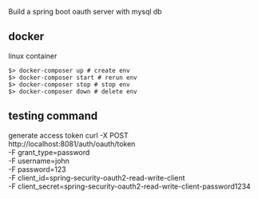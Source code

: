 Build a spring boot oauth server with mysql db

## docker
linux container

    $> docker-composer up # create env
    $> docker-composer start # rerun env
    $> docker-composer stop # stop env
    $> docker-composer down # delete env


## testing command
generate access token
curl -X POST \
	http://localhost:8081/auth/oauth/token \
	-F grant_type=password \
	-F username=john \
	-F password=123 \
	-F client_id=spring-security-oauth2-read-write-client \
	-F client_secret=spring-security-oauth2-read-write-client-password1234
